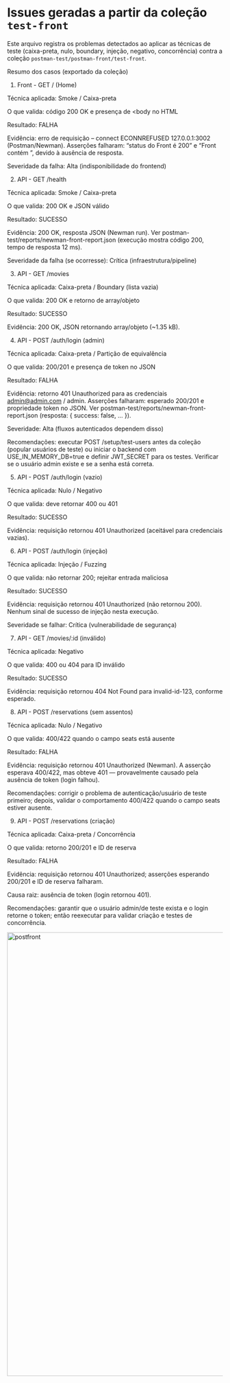 
# Issues geradas a partir da coleção `test-front`

Este arquivo registra os problemas detectados ao aplicar as técnicas de teste (caixa-preta, nulo, boundary, injeção, negativo, concorrência) contra a coleção `postman-test/postman-front/test-front`.

Resumo dos casos (exportado da coleção)

1) Front - GET / (Home)

Técnica aplicada: Smoke / Caixa-preta

O que valida: código 200 OK e presença de <body no HTML

Resultado: FALHA

Evidência: erro de requisição – connect ECONNREFUSED 127.0.0.1:3002 (Postman/Newman). Asserções falharam: “status do Front é 200” e “Front contém <body>”, devido à ausência de resposta.

Severidade da falha: Alta (indisponibilidade do frontend)


2) API - GET /health

Técnica aplicada: Smoke / Caixa-preta

O que valida: 200 OK e JSON válido

Resultado: SUCESSO

Evidência: 200 OK, resposta JSON (Newman run). Ver postman-test/reports/newman-front-report.json (execução mostra código 200, tempo de resposta 12 ms).

Severidade da falha (se ocorresse): Crítica (infraestrutura/pipeline)

3) API - GET /movies

Técnica aplicada: Caixa-preta / Boundary (lista vazia)

O que valida: 200 OK e retorno de array/objeto

Resultado: SUCESSO

Evidência: 200 OK, JSON retornando array/objeto (~1.35 kB).

4) API - POST /auth/login (admin)

Técnica aplicada: Caixa-preta / Partição de equivalência

O que valida: 200/201 e presença de token no JSON

Resultado: FALHA

Evidência: retorno 401 Unauthorized para as credenciais admin@admin.com / admin. Asserções falharam: esperado 200/201 e propriedade token no JSON. Ver postman-test/reports/newman-front-report.json (resposta: { success: false, ... }).

Severidade: Alta (fluxos autenticados dependem disso)

Recomendações: executar POST /setup/test-users antes da coleção (popular usuários de teste) ou iniciar o backend com USE_IN_MEMORY_DB=true e definir JWT_SECRET para os testes. Verificar se o usuário admin existe e se a senha está correta.

5) API - POST /auth/login (vazio)

Técnica aplicada: Nulo / Negativo

O que valida: deve retornar 400 ou 401

Resultado: SUCESSO

Evidência: requisição retornou 401 Unauthorized (aceitável para credenciais vazias).

6) API - POST /auth/login (injeção)

Técnica aplicada: Injeção / Fuzzing

O que valida: não retornar 200; rejeitar entrada maliciosa

Resultado: SUCESSO

Evidência: requisição retornou 401 Unauthorized (não retornou 200). Nenhum sinal de sucesso de injeção nesta execução.

Severidade se falhar: Crítica (vulnerabilidade de segurança)

7) API - GET /movies/:id (inválido)

Técnica aplicada: Negativo

O que valida: 400 ou 404 para ID inválido

Resultado: SUCESSO

Evidência: requisição retornou 404 Not Found para invalid-id-123, conforme esperado.

8) API - POST /reservations (sem assentos)

Técnica aplicada: Nulo / Negativo

O que valida: 400/422 quando o campo seats está ausente

Resultado: FALHA

Evidência: requisição retornou 401 Unauthorized (Newman). A asserção esperava 400/422, mas obteve 401 — provavelmente causado pela ausência de token (login falhou).

Recomendações: corrigir o problema de autenticação/usuário de teste primeiro; depois, validar o comportamento 400/422 quando o campo seats estiver ausente.

9) API - POST /reservations (criação)

Técnica aplicada: Caixa-preta / Concorrência

O que valida: retorno 200/201 e ID de reserva

Resultado: FALHA

Evidência: requisição retornou 401 Unauthorized; asserções esperando 200/201 e ID de reserva falharam.

Causa raiz: ausência de token (login retornou 401).

Recomendações: garantir que o usuário admin/de teste exista e o login retorne o token; então reexecutar para validar criação e testes de concorrência.

<img width="1293" height="1034" alt="postfront" src="https://github.com/user-attachments/assets/31b9017b-85cc-4d4d-ac97-b731b384eaaa" />


